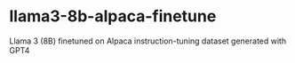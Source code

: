 # llama3-8b-alpaca-finetune
Llama 3 (8B) finetuned on Alpaca instruction-tuning dataset generated with GPT4
